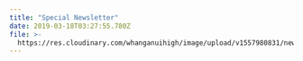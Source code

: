 ```yaml
---
title: "Special Newsletter"
date: 2019-03-18T03:27:55.780Z
file: >-
  https://res.cloudinary.com/whanganuihigh/image/upload/v1557980831/newsletters/Special-Newsletter-18.03.19.pdf
---
```


